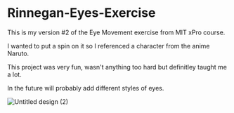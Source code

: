 # Rinnegan-Eyes-Exercise

This is my version #2 of the Eye Movement exercise from MIT xPro course.

I wanted to put a spin on it so I referenced a character from the anime Naruto.

This project was very fun, wasn't anything too hard but definitley taught me a lot.

In the future will probably add different styles of eyes.

![Untitled design (2)](https://github.com/user-attachments/assets/e18af89f-1335-4206-9275-6940e34f873e)
